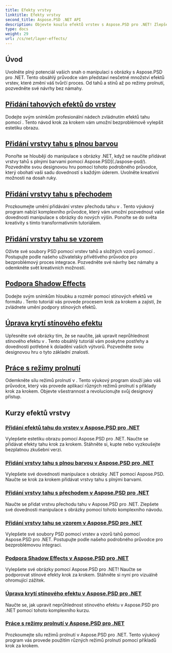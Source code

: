 ```yaml
---
title: Efekty vrstvy
linktitle: Efekty vrstvy
second_title: Aspose.PSD .NET API
description: Objevte kouzlo efektů vrstev s Aspose.PSD pro .NET! Zlepšete své dovednosti manipulace s obrázky tím, že se naučíte přidávat režimy tahu, stínu a prolnutí.
type: docs
weight: 29
url: /cs/net/layer-effects/
---
```

## Úvod

Uvolněte plný potenciál vašich snah o manipulaci s obrázky s Aspose.PSD pro .NET. Tento obsáhlý průvodce vám představí nesčetné množství efektů vrstev, které změní váš tvůrčí proces. Od tahů a stínů až po režimy prolnutí, pozvedněte své návrhy bez námahy.

## [Přidání tahových efektů do vrstev](./adding-stroke-effects/)

Dodejte svým snímkům profesionální nádech zvládnutím efektů tahu pomocí . Tento návod krok za krokem vám umožní bezproblémově vylepšit estetiku obrazu. 

## [Přidání vrstvy tahu s plnou barvou](./adding-stroke-layer-solid-color/)

Ponořte se hlouběji do manipulace s obrázky .NET, když se naučíte přidávat vrstvy tahů s plnými barvami pomocí Aspose.PSD](./aspose-psd/). Pozvedněte svou designovou hru pomocí tohoto podrobného průvodce, který obohatí vaši sadu dovedností s každým úderem. Uvolněte kreativní možnosti na dosah ruky.

## [Přidání vrstvy tahu s přechodem](./adding-stroke-layer-gradient/)

Prozkoumejte umění přidávání vrstev přechodu tahu v . Tento výukový program nabízí komplexního průvodce, který vám umožní pozvednout vaše dovednosti manipulace s obrázky do nových výšin. Ponořte se do světa kreativity s tímto transformativním tutoriálem.

## [Přidání vrstvy tahu se vzorem](./adding-stroke-layer-pattern/)

Oživte své soubory PSD pomocí vrstev tahů a složitých vzorů pomocí . Postupujte podle našeho uživatelsky přívětivého průvodce pro bezproblémový proces integrace. Pozvedněte své návrhy bez námahy a odemkněte svět kreativních možností.

## [Podpora Shadow Effects](./supporting-shadow-effects/)

Dodejte svým snímkům hloubku a rozměr pomocí stínových efektů ve formátu . Tento tutoriál vás provede procesem krok za krokem a zajistí, že zvládnete umění podpory stínových efektů. 

## [Úprava krytí stínového efektu](./adjusting-shadow-effect-opacity/)

Upřesněte své obrázky tím, že se naučíte, jak upravit neprůhlednost stínového efektu v . Tento obsáhlý tutoriál vám poskytne postřehy a dovednosti potřebné k doladění vašich výtvorů. Pozvedněte svou designovou hru o tyto základní znalosti.

## [Práce s režimy prolnutí](./working-with-blend-modes/)

Odemkněte sílu režimů prolnutí v . Tento výukový program slouží jako váš průvodce, který vás provede aplikací různých režimů prolnutí s příklady krok za krokem. Objevte všestrannost a revolucionujte svůj designový přístup.

## Kurzy efektů vrstvy
### [Přidání efektů tahu do vrstev v Aspose.PSD pro .NET](./adding-stroke-effects/)
Vylepšete estetiku obrazu pomocí Aspose.PSD pro .NET. Naučte se přidávat efekty tahu krok za krokem. Stáhněte si, kupte nebo vyzkoušejte bezplatnou zkušební verzi.
### [Přidání vrstvy tahu s plnou barvou v Aspose.PSD pro .NET](./adding-stroke-layer-solid-color/)
Vylepšete své dovednosti manipulace s obrázky .NET pomocí Aspose.PSD. Naučte se krok za krokem přidávat vrstvy tahu s plnými barvami.
### [Přidání vrstvy tahu s přechodem v Aspose.PSD pro .NET](./adding-stroke-layer-gradient/)
Naučte se přidat vrstvu přechodu tahu v Aspose.PSD pro .NET. Zlepšete své dovednosti manipulace s obrázky pomocí tohoto komplexního návodu.
### [Přidání vrstvy tahu se vzorem v Aspose.PSD pro .NET](./adding-stroke-layer-pattern/)
Vylepšete své soubory PSD pomocí vrstev a vzorů tahů pomocí Aspose.PSD pro .NET. Postupujte podle našeho podrobného průvodce pro bezproblémovou integraci.
### [Podpora Shadow Effects v Aspose.PSD pro .NET](./supporting-shadow-effects/)
Vylepšete své obrázky pomocí Aspose.PSD pro .NET! Naučte se podporovat stínové efekty krok za krokem. Stáhněte si nyní pro vizuálně ohromující zážitek.
### [Úprava krytí stínového efektu v Aspose.PSD pro .NET](./adjusting-shadow-effect-opacity/)
Naučte se, jak upravit neprůhlednost stínového efektu v Aspose.PSD pro .NET pomocí tohoto komplexního kurzu.
### [Práce s režimy prolnutí v Aspose.PSD pro .NET](./working-with-blend-modes/)
Prozkoumejte sílu režimů prolnutí v Aspose.PSD pro .NET. Tento výukový program vás provede použitím různých režimů prolnutí pomocí příkladů krok za krokem.